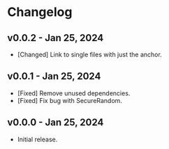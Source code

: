 # Changelog

<!--
Prefix your message with one of the following:

- [Added] for new features.
- [Changed] for changes in existing functionality.
- [Deprecated] for soon-to-be removed features.
- [Removed] for now removed features.
- [Fixed] for any bug fixes.
- [Security] in case of vulnerabilities.
-->

## v0.0.2 - Jan 25, 2024

- [Changed] Link to single files with just the anchor.

## v0.0.1 - Jan 25, 2024

- [Fixed] Remove unused dependencies.
- [Fixed] Fix bug with SecureRandom.

## v0.0.0 - Jan 25, 2024

- Initial release.
